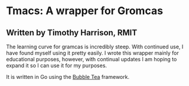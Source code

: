# Tmacs: A wrapper for Gromcas

## Written by Timothy Harrison, RMIT

The learning curve for gramcas is incredibly steep. With continued use, I have found myself using it pretty easily. I wrote this wrapper mainly for educational purposes, however, with continual updates I am hoping to expand it so I can use it for my purposes.

It is written in Go using the [Bubble Tea](https://github.com/charmbracelet/bubbletea/tree/master) framework.
